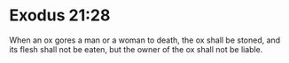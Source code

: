 # Exodus 21:28

When an ox gores a man or a woman to death, the ox shall be stoned, and its flesh shall not be eaten, but the owner of the ox shall not be liable.
